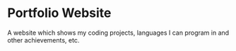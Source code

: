 # Portfolio Website
A website which shows my coding projects, languages I can program in and other achievements, etc.
